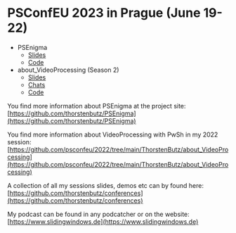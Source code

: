 # PSConfEU 2023 in Prague (June 19-22)

- PSEnigma
  - [Slides]("PSEnigma/Slides/PSConfEU2023_PSEnigma_ThorstenButz.pdf")
  - [Code](PSEnigma/Code)
- about_VideoProcessing (Season 2)
  - [Slides](about_VideoProcessing/Slides_Chats/PSConfEU2023_aboutVideoProcessing_ThorstenButz.pdf)
  - [Chats](about_VideoProcessing/Slides_Chats)
  - [Code](about_VideoProcessing/Code)



You find more information about PSEnigma at the project site: [https://github.com/thorstenbutz/PSEnigma](https://github.com/thorstenbutz/PSEnigma)

You find more information about VideoProcessing with PwSh in my 2022 session: [https://github.com/psconfeu/2022/tree/main/ThorstenButz/about_VideoProcessing](https://github.com/psconfeu/2022/tree/main/ThorstenButz/about_VideoProcessing)

A collection of all my sessions slides, demos etc can by found here: [https://github.com/thorstenbutz/conferences](https://github.com/thorstenbutz/conferences)

My podcast can be found in any podcatcher or on the website: [https://www.slidingwindows.de](https://www.slidingwindows.de)